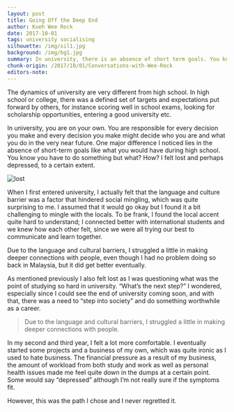 ```yaml
---
layout: post
title: Going Off the Deep End
author: Kueh Wee Rock
date: 2017-10-01
tags: university socialising
silhouette: /img/sil1.jpg
background: /img/bg1.jpg
summary: In university, there is an absence of short term goals. You know you have to do something, but what?
chunk-origin: /2017/10/01/Conversations-with-Wee-Rock
editors-note: 
---
```


The dynamics of university are very different from high school. In high school or college, there was a defined set of targets and expectations put forward by others, for instance scoring well in school exams, looking for scholarship opportunities, entering a good university etc. 

In university, you are on your own. You are responsible for every decision you make and every decision you make might decide who you are and what you do in the very near future. One major difference I noticed lies in the absence of short-term goals like what you would have during high school. You know you have to do something but what? How? I felt lost and perhaps depressed, to a certain extent. 

![lost](https://kualistories.github.io/img/Lost1.jpg)

When I first entered university, I actually felt that the language and culture barrier was a factor that hindered social mingling, which was quite surprising to me. I assumed that it would go okay but I found it a bit challenging to mingle with the locals. To be frank, I found the local accent quite hard to understand; I connected better with international students and we knew how each other felt, since we were all trying our best to communicate and learn together. 

Due to the language and cultural barriers, I struggled a little in making deeper connections with people, even though I had no problem doing so back in Malaysia, but it did get better eventually.

As mentioned previously I also felt lost as I was questioning what was the point of studying so hard in university. “What’s the next step?” I wondered, especially since I could see the end of university coming soon, and with that, there was a need to “step into society” and do something worthwhile as a career. 

> Due to the language and cultural barriers, I struggled a little in making deeper connections with people.

In my second and third year, I felt a lot more comfortable. I eventually started some projects and a business of my own, which was quite ironic as I used to hate business. The financial pressure as a result of my business, the amount of workload from both study and work as well as personal health issues made me feel quite down in the dumps at a certain point. Some would say “depressed” although I’m not really sure if the symptoms fit. 

However, this was the path I chose and I never regretted it.
